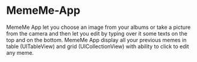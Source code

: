 # MemeMe-App
MemeMe App let you choose an image from your albums or take a picture from the camera and then let you edit by typing over it some texts on the top and on the bottom. MemeMe App display all your previous memes in table (UITableView) and grid (UICollectionView) with ability to click to edit any meme.
